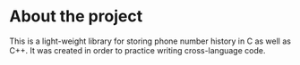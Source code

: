 # About the project 

This is a light-weight library for storing phone number history in C as well as C++. It was created in order to practice writing cross-language code.